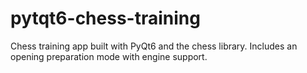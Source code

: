 # pytqt6-chess-training
Chess training app built with PyQt6 and the chess library. Includes an opening preparation mode with engine support.

